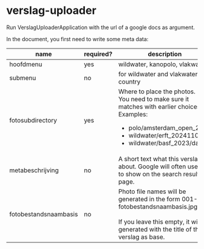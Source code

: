 # verslag-uploader

Run VerslagUploaderApplication with the url of a google docs as argument.

In the document, you first need to write some meta data:

| name                  | required? | description                                                                                                                                                                                   |
|-----------------------|-----------|-----------------------------------------------------------------------------------------------------------------------------------------------------------------------------------------------|
| hoofdmenu             | yes       | wildwater, kanopolo, vlakwater                                                                                                                                                                |
| submenu               | no        | for wildwater and vlakwater: the country                                                                                                                                                      |
| fotosubdirectory      | yes       | Where to place the photos.<br>You need to make sure it matches with earlier choices!<br>Examples:<ul><li>polo/amsterdam_open_2024<li>wildwater/erft_20241101<li>wildwater/basf_2023/dag1</ul> | 
| metabeschrijving      | no        | A short text what this verslag is about. Google will often use this to show on the search results page.                                                                                       |
| fotobestandsnaambasis | no        | Photo file names will be generated in the form 001-fotobestandsnaambasis.jpg.<br><br>If you leave this empty, it will be generated with the title of the verslag as base.                     |